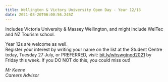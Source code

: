 ```yaml
---
title: Wellington & Victory University Open Day - Year 12/13
date: 2021-08-20T06:00:56.245Z
---
```

Includes Victoria University & Massey Wellington, and might include WelTec and NZ Tourism school.  

Year 12s are welcome as well.  
Register your interest by writing your name on the list at the Student Centre today, Tuesday 27 July, or PREFERRED,
visit: [bit.ly/whswgtnod2021](https://docs.google.com/forms/d/e/1FAIpQLScb9oV0w_SbMxpXHNbJW6ujhhnYFtfuO1HKrBMTgC4yZeghQA/viewform) by Friday this week. If you DO NOT do this, you could miss out!

*Mr Keene  
Careers Advisor*